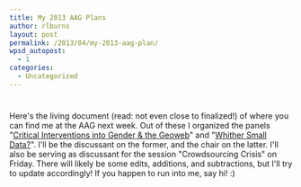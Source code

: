 ```yaml
---
title: My 2013 AAG Plans
author: rlburns
layout: post
permalink: /2013/04/my-2013-aag-plan/
wpsd_autopost:
  - 1
categories:
  - Uncategorized
---
```

# 

Here's the living document (read: not even close to finalized!) of where you can find me at the AAG next week. Out of these I organized the panels "[Critical Interventions into Gender & the Geoweb][1]" and "[Whither Small Data?][2]". I'll be the discussant on the former, and the chair on the latter. I'll also be serving as discussant for the session "Crowdsourcing Crisis" on Friday. There will likely be some edits, additions, and subtractions, but I'll try to update accordingly! If you happen to run into me, say hi! :\) 


 [1]: http://burnsr77.github.io/2012/12/critical-interventions-into-gender-and-the-geoweb/
 [2]: http://burnsr77.github.io/2012/09/whither-small-data/